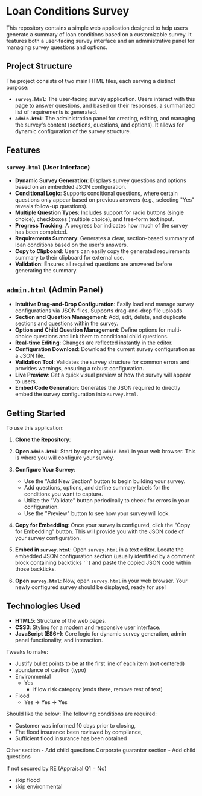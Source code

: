 # Loan Conditions Survey

This repository contains a simple web application designed to help users generate a summary of loan conditions based on a customizable survey. It features both a user-facing survey interface and an administrative panel for managing survey questions and options.

## Project Structure

The project consists of two main HTML files, each serving a distinct purpose:

*   **`survey.html`**: The user-facing survey application. Users interact with this page to answer questions, and based on their responses, a summarized list of requirements is generated.
*   **`admin.html`**: The administration panel for creating, editing, and managing the survey's content (sections, questions, and options). It allows for dynamic configuration of the survey structure.

## Features

### `survey.html` (User Interface)

*   **Dynamic Survey Generation**: Displays survey questions and options based on an embedded JSON configuration.
*   **Conditional Logic**: Supports conditional questions, where certain questions only appear based on previous answers (e.g., selecting "Yes" reveals follow-up questions).
*   **Multiple Question Types**: Includes support for radio buttons (single choice), checkboxes (multiple choice), and free-form text input.
*   **Progress Tracking**: A progress bar indicates how much of the survey has been completed.
*   **Requirements Summary**: Generates a clear, section-based summary of loan conditions based on the user's answers.
*   **Copy to Clipboard**: Users can easily copy the generated requirements summary to their clipboard for external use.
*   **Validation**: Ensures all required questions are answered before generating the summary.

## `admin.html` (Admin Panel)

*   **Intuitive Drag-and-Drop Configuration**: Easily load and manage survey configurations via JSON files. Supports drag-and-drop file uploads.
*   **Section and Question Management**: Add, edit, delete, and duplicate sections and questions within the survey.
*   **Option and Child Question Management**: Define options for multi-choice questions and link them to conditional child questions.
*   **Real-time Editing**: Changes are reflected instantly in the editor.
*   **Configuration Download**: Download the current survey configuration as a JSON file.
*   **Validation Tool**: Validates the survey structure for common errors and provides warnings, ensuring a robust configuration.
*   **Live Preview**: Get a quick visual preview of how the survey will appear to users.
*   **Embed Code Generation**: Generates the JSON required to directly embed the survey configuration into `survey.html`.

## Getting Started

To use this application:

1.  **Clone the Repository**:

2.  **Open `admin.html`**: Start by opening `admin.html` in your web browser. This is where you will configure your survey.

3.  **Configure Your Survey**:
    *   Use the "Add New Section" button to begin building your survey.
    *   Add questions, options, and define summary labels for the conditions you want to capture.
    *   Utilize the "Validate" button periodically to check for errors in your configuration.
    *   Use the "Preview" button to see how your survey will look.

4.  **Copy for Embedding**: Once your survey is configured, click the "Copy for Embedding" button. This will provide you with the JSON code of your survey configuration.

5.  **Embed in `survey.html`**: Open `survey.html` in a text editor. Locate the embedded JSON configuration section (usually identified by a comment block containing backticks ``` `` ```) and paste the copied JSON code within those backticks.

6.  **Open `survey.html`**: Now, open `survey.html` in your web browser. Your newly configured survey should be displayed, ready for use!

## Technologies Used

*   **HTML5**: Structure of the web pages.
*   **CSS3**: Styling for a modern and responsive user interface.
*   **JavaScript (ES6+)**: Core logic for dynamic survey generation, admin panel functionality, and interaction.




Tweaks to make:
- Justify bullet points to be at the first line of each item (not centered)
- abundance of caution (typo)
- Environmental
    - Yes
        - if low risk category (ends there, remove rest of text)
- Flood
    - Yes -> Yes -> Yes

Should like the below:
The following conditions are required: 
- Customer was informed 10 days prior to closing, 
- The flood insurance been reviewed by compliance, 
- Sufficient flood insurance has been obtained

Other section
    - Add child questions
Corporate guarantor section
    - Add child questions

If not secured by RE (Appraisal Q1 = No)
- skip flood
- skip environmental

    